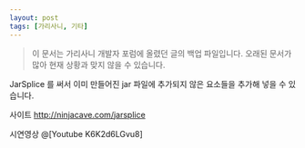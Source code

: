 ```yaml
---
layout: post
tags: [가리사니, 기타]
---
```


> 이 문서는 가리사니 개발자 포럼에 올렸던 글의 백업 파일입니다.
오래된 문서가 많아 현재 상황과 맞지 않을 수 있습니다.


JarSplice 를 써서 이미 만들어진 jar 파일에 추가되지 않은 요소들을 추가해 넣을 수 있습니다.

사이트
http://ninjacave.com/jarsplice

시연영상
@[Youtube K6K2d6LGvu8]